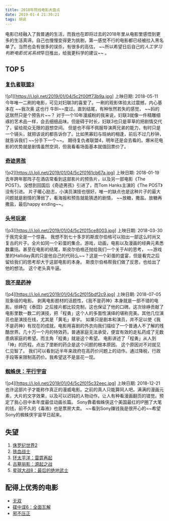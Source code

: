 ```yaml
---
title: 2018年院线电影大盘点
date: 2019-01-4 21:30:21
tags: 胡说
---
```

电影已经融入了我普通的生活，而我也在即将过去的2018年里从电影里感悟到更多的生活真谛。自己也慢慢变得更为挑剔，第一感觉不行的电影都已经被拉入黑名单了。当然也会有很多的误杀，有很多的高估， \~\~所以希望日后自己的*人工学习判断电影优劣系统*早日推出，给我更科学的建议\~\~ 。   
## TOP 5
### [复仇者联盟3][1]
![p1][https://i.loli.net/2019/01/04/5c2f00ff73b9a.jpg]
上映日期: 2018-05-11  
今年唯一二刷的电影，可见对妇联3的喜爱了。一刷的观影体验太过震撼，内心基本在 \~\~我次奥 这也行 牛BI\~\~度过。直到结尾，有种怅然若失的感觉， \~\~妈的这居然只是个预告片\~\~？
对于一个10年漫威粉的我来说，妇联3就像一件精雕细琢的艺术品一样，会去细细品味。但是碍于时长，妇联3也只是草草的把剧情交代了，留给观众无限的遐想空间。
但是也不得不佩服导演两兄弟的能力，有时只是一个镜头，就把该说的都告诉你了。比如黑寡妇与班纳的相逢，前后不过几秒钟，就告诉我们 \~\~分手下一个\~\~。
期待复仇者联盟4，明年还是会去看的。爆米花电影的优势就是剧情虽然空洞，但我看看场面基本就值回票价了。
### [奇迹男孩][2]
![p2][https://i.loli.net/2019/01/04/5c2f0161cb67a.jpg]
上映日期: 2018-01-19
去年跨年那阵子在酒店常看到这部影片的预告片，以及另一部电影《The POST》。没想到回国后《奇迹男孩》引进了，而Tom Hanks主演的《The POST》没有引进。
片子暖心励志，小演员演技也很好。唯一的缺点也是这种片子的最大问题就是剧情的薄弱了，看海报和预告就能猜透的剧情， \~\~放糖，撒盐。放糖再撒盐，最后happy ending\~\~。
### [头号玩家][3]
![p3][https://i.loli.net/2019/01/04/5c2f015ce8003.jpg]
上映日期: 2018-03-30
于我完全是一个惊喜。
我想不到七十多岁的斯皮尔伯格可以拍出一部这么时尚又复古的片子。全片如同一个彩蛋的集合。游戏，动画，电影以及漫画的经典元素悉数囊括。甚至在电影的结尾，斯皮尔伯格还抛给我们一个关于AI的思考， \~\~游戏里的Halliday真的只是他自己的代码么\~\~？这是一个彩蛋的盛宴，但是看完之后留给我们的思考却大于这部电影的本身。 斯皮尔伯格帮我们做了反思，也给出了他的想法。
这个老头真牛逼。
### [我不是药神][4]
![p4][https://i.loli.net/2019/01/04/5c2f015bdf2c9.jpg]
上映日期: 2018-07-05
现象级的电影。
剥离电影题材的话题性，《我不是药神》本身就是一部不错的电影。徐峥在《泰囧》之后接片都比较克制，这也保证了他的口碑。这次徐峥贡献了电影里数一数二的演技，把「程勇」这个人的多面性演绎的堪称完美。其他几位演员也是演技在线，尤其是「黄毛」章宇。
如果只是剧本和演员，并不足以使《我不是药神》有现在的成就。电影用喜剧的外衣向我们描绘了一个普通人不了解的残酷世界。几十万一个月的特效药，普通家庭无法承受，便宜有效的走私药成了无数患病家庭的希望。而主角「程勇」就是这个希望。
电影讲述了「程勇」从人到「神」的历程。点出了垄断的药企是这个问题的根本原因。
这个原因对不对就见仁见智了。
我们可以看到近半年来政府在高药价问题上的动作。通过降税，行政手段等来限制高药价。我希望这不是昙花一现。
### [蜘蛛侠：平行宇宙][5]
![p4][https://i.loli.net/2019/01/04/5c2f015c32eec.jpg]
上映日期: 2018-12-21
也许这部片子才能称作真正的漫威电影。之前的真人只能算同人吧。满满的漫画元素，大片的文字效果，以及可以迟钝的人物动作。让人有种看漫画翻页的错觉。预定了我心目中本年度最佳动画长篇。
Sony靠着蜘蛛侠这个美国最红的IP圈了大笔的钱，前不久的《毒液》也是票房大卖。 \~\~看到Sony赚钱我是很开心的\~\~希望Sony的蜘蛛侠宇宙早日起来。
## 失望
1. [侏罗纪世界2][6]
2. [铁血战士][7]
3. [环太平洋：雷霆再起][8]
4.  [古墓丽影：源起之战][9]
5. [星球大战8：最后的绝地武士][10]
## 配得上优秀的电影
* [无双][11]
* [碟中谍6：全面瓦解][12]
* [邪不压正][13]





[1]:	https://movie.douban.com/subject/24773958/
[2]:	https://movie.douban.com/subject/26787574/
[3]:	https://movie.douban.com/subject/4920389/
[4]:	https://movie.douban.com/subject/26752088/
[5]:	https://movie.douban.com/subject/26374197/
[6]:	https://movie.douban.com/subject/26416062/
[7]:	https://movie.douban.com/subject/25917789/
[8]:	https://movie.douban.com/subject/20435622/
[9]:	https://movie.douban.com/subject/3445906/
[10]:	https://movie.douban.com/subject/22265634/
[11]:	https://movie.douban.com/subject/26425063/
[12]:	https://movie.douban.com/subject/26336252/
[13]:	https://movie.douban.com/subject/26366496/